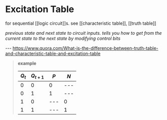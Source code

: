 # Excitation Table

for sequential [[logic circuit]]s. see [[characteristic table]], [[truth table]]

_previous state and next state to circuit inputs. tells you how to get from the current state to the next state by modifying control bits_

--- <https://www.quora.com/What-is-the-difference-between-truth-table-and-characteristic-table-and-excitation-table>

> **example**
>
> | $Q_t$ | $Q_{t + 1}$ | $P$ | $N$ |
> | ----- | ----------- | --- | --- |
> | $0$   | $0$         | $0$ | --- |
> | $0$   | $1$         | $1$ | --- |
> | $1$   | $0$         | --- | $0$ |
> | $1$   | $1$         | --- | $1$ |

